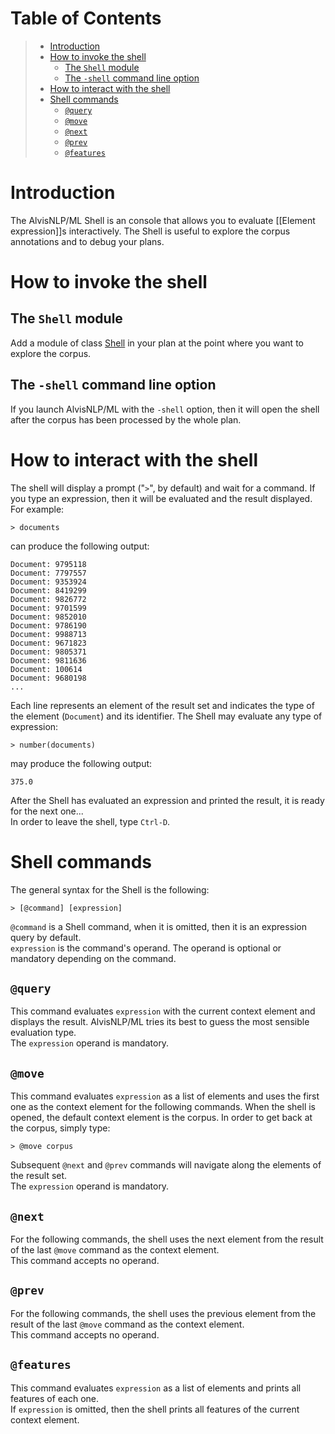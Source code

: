 # Table of Contents

> * [Introduction](#Introduction-1)
> * [How to invoke the shell](#How-to-invoke-the-shell-1)
>   * [The `Shell` module](#The-Shell-module-1)
>   * [The `-shell` command line option](#The--shell-command-line-option-1)
> * [How to interact with the shell](#How-to-interact-with-the-shell-1)
> * [Shell commands](#Shell-commands-1)
>   * [`@query`](#@query-1)
>   * [`@move`](#@move-1)
>   * [`@next`](#@next-1)
>   * [`@prev`](#@prev-1)
>   * [`@features`](#@features-1)
</toc>



<a name="Introduction-1" />

# Introduction

The AlvisNLP/ML Shell is an console that allows you to evaluate
[[Element expression]]s interactively. The Shell is useful to
explore the corpus annotations and to debug your plans.


<a name="How-to-invoke-the-shell-1" />

# How to invoke the shell


<a name="The-Shell-module-1" />

## The `Shell` module

Add a module of class
[Shell](http://bibliome.jouy.inra.fr/demo/alvisnlp/api/modules/Shell)
in your plan at the point where you want to explore the corpus.


<a name="The--shell-command-line-option-1" />

## The `-shell` command line option

If you launch AlvisNLP/ML with the `-shell` option, then it will open
the shell after the corpus has been processed by the whole plan.


<a name="How-to-interact-with-the-shell-1" />

# How to interact with the shell

The shell will display a prompt ("`>`", by default) and wait for a
command. If you type an expression, then it will be evaluated and the
result displayed. For example:

```
> documents
```

can produce the following output:

```
Document: 9795118
Document: 7797557
Document: 9353924
Document: 8419299
Document: 9826772
Document: 9701599
Document: 9852010
Document: 9786190
Document: 9988713
Document: 9671823
Document: 9805371
Document: 9811636
Document: 100614
Document: 9680198
...
```

Each line represents an element of the result set and indicates the type
of the element (`Document`) and its identifier. The Shell may evaluate
any type of expression:

```
> number(documents)
```

may produce the following output:

```
375.0
```

After the Shell has evaluated an expression and printed the result, it
is ready for the next one...\
In order to leave the shell, type `Ctrl-D`.


<a name="Shell-commands-1" />

# Shell commands

The general syntax for the Shell is the following:

```
> [@command] [expression]
```

`@command` is a Shell command, when it is omitted, then it is an
expression query by default.\
`expression` is the command's operand. The operand is optional or
mandatory depending on the command.


<a name="@query-1" />

## `@query`

This command evaluates `expression` with the current context element and
displays the result. AlvisNLP/ML tries its best to guess the most
sensible evaluation type.\
The `expression` operand is mandatory.


<a name="@move-1" />

## `@move`

This command evaluates `expression` as a list of elements and uses the
first one as the context element for the following commands. When the
shell is opened, the default context element is the corpus. In order to
get back at the corpus, simply type:

```
> @move corpus
```

Subsequent `@next` and `@prev` commands will navigate along the elements
of the result set.\
The `expression` operand is mandatory.


<a name="@next-1" />

## `@next`

For the following commands, the shell uses the next element from the
result of the last `@move` command as the context element.\
This command accepts no operand.


<a name="@prev-1" />

## `@prev`

For the following commands, the shell uses the previous element from the
result of the last `@move` command as the context element.\
This command accepts no operand.


<a name="@features-1" />

## `@features`

This command evaluates `expression` as a list of elements and prints all
features of each one.\
If `expression` is omitted, then the shell prints all features of the
current context element.
